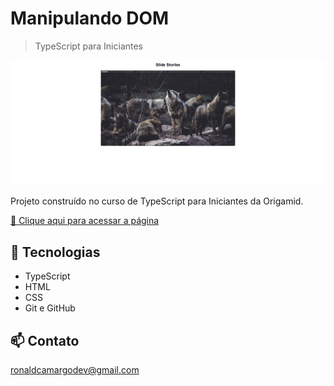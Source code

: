 # Manipulando DOM

> TypeScript para Iniciantes

![preview](./preview/preview.png)

Projeto construído no curso de TypeScript para Iniciantes da Origamid.

[🔗 Clique aqui para acessar a página](https://ronald-ca.github.io/Manipulando_DOM/)

## 📌 Tecnologias

- TypeScript
- HTML
- CSS
- Git e GitHub

## 📫 Contato

ronaldcamargodev@gmail.com 